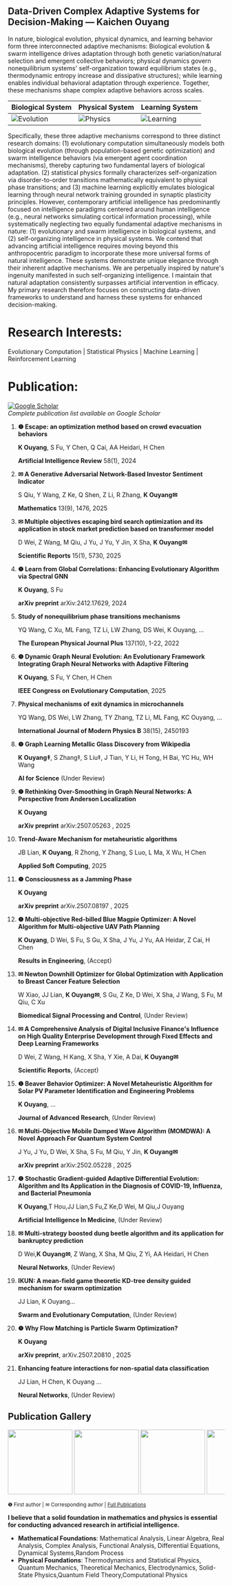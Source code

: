## Data-Driven Complex Adaptive Systems for Decision-Making — Kaichen Ouyang

In nature, biological evolution, physical dynamics, and learning behavior form three interconnected adaptive mechanisms: Biological evolution & swarm intelligence drives adaptation through both genetic variation/natural selection and emergent collective behaviors; physical dynamics govern nonequilibrium systems' self-organization toward equilibrium states (e.g., thermodynamic entropy increase and dissipative structures); while learning enables individual behavioral adaptation through experience. Together, these mechanisms shape complex adaptive behaviors across scales.

| Biological System | Physical System | Learning System |
|-----------|---------|----------|
| ![Evolution](https://github.com/user-attachments/assets/cf8114fc-b939-43f9-a3c8-c1042b3c5843) | ![Physics](https://github.com/user-attachments/assets/c1b6f206-1bad-4a5f-b927-ee69c29a3e41) | ![Learning](https://github.com/user-attachments/assets/66ac966a-cfd4-4b86-a0e1-dd90544e3a30) |

Specifically, these three adaptive mechanisms correspond to three distinct research domains: (1) evolutionary computation simultaneously models both biological evolution (through population-based genetic optimization) and swarm intelligence behaviors (via emergent agent coordination mechanisms), thereby capturing two fundamental layers of biological adaptation. (2) statistical physics formally characterizes self-organization via disorder-to-order transitions mathematically equivalent to physical phase transitions; and (3) machine learning explicitly emulates biological learning through neural network training grounded in synaptic plasticity principles. However, contemporary artificial intelligence has predominantly focused on intelligence paradigms centered around human intelligence (e.g., neural networks simulating cortical information processing), while systematically neglecting two equally fundamental adaptive mechanisms in nature: (1) evolutionary and swarm intelligence in biological systems, and (2) self-organizing intelligence in physical systems. We contend that advancing artificial intelligence requires moving beyond this anthropocentric paradigm to incorporate these more universal forms of natural intelligence. These systems demonstrate unique elegance through their inherent adaptive mechanisms. We are perpetually inspired by nature's ingenuity manifested in such self-organizing intelligence. I maintain that natural adaptation consistently surpasses artificial intervention in efficacy. My primary research therefore focuses on constructing data-driven frameworks to understand and harness these systems for enhanced decision-making.

# Research Interests: 
Evolutionary Computation | Statistical Physics | Machine Learning | Reinforcement Learning

# Publication:

[![Google Scholar](https://img.shields.io/badge/Google_Scholar-Profile-blue?style=flat&logo=google-scholar)](https://scholar.google.com/citations?user=mbXU6jIAAAAJ&hl=en)  
*Complete publication list available on Google Scholar*

1.  **❶ Escape: an optimization method based on crowd evacuation behaviors**
 
    **K Ouyang**, S Fu, Y Chen, Q Cai, AA Heidari, H Chen
    
    **Artificial Intelligence Review** 58(1), 2024  

2.  **✉ A Generative Adversarial Network-Based Investor Sentiment Indicator**
 
    S Qiu, Y Wang, Z Ke, Q Shen, Z Li, R Zhang, **K Ouyang✉**
    
    **Mathematics** 13(9), 1476, 2025  

3.  **✉ Multiple objectives escaping bird search optimization and its application in stock market prediction based on transformer model**

    D Wei, Z Wang, M Qiu, J Yu, J Yu, Y Jin, X Sha, **K Ouyang✉**
    
    **Scientific Reports** 15(1), 5730, 2025  

4.  **❶ Learn from Global Correlations: Enhancing Evolutionary Algorithm via Spectral GNN**

    **K Ouyang**, S Fu
    
    **arXiv preprint** arXiv:2412.17629, 2024  

5.  **Study of nonequilibrium phase transitions mechanisms**

    YQ Wang, C Xu, ML Fang, TZ Li, LW Zhang, DS Wei, K Ouyang, ...
    
    **The European Physical Journal Plus** 137(10), 1-22, 2022  

6.  **❶ Dynamic Graph Neural Evolution: An Evolutionary Framework Integrating Graph Neural Networks with Adaptive Filtering**
  
    **K Ouyang**, S Fu, Y Chen, H Chen
     
    **IEEE Congress on Evolutionary Computation**, 2025  

7.  **Physical mechanisms of exit dynamics in microchannels**

    YQ Wang, DS Wei, LW Zhang, TY Zhang, TZ Li, ML Fang, KC Ouyang, ...

    **International Journal of Modern Physics B** 38(15), 2450193  

8.  **❶ Graph Learning Metallic Glass Discovery from Wikipedia**
 
    **K Ouyang‡**, S Zhang‡, S Liu‡, J Tian, Y Li, H Tong, H Bai, YC Hu, WH Wang
     
    **AI for Science** (Under Review)
    
9.  **❶ Rethinking Over-Smoothing in Graph Neural Networks: A Perspective from Anderson Localization**

    **K Ouyang**
     
    **arXiv preprint** arXiv:2507.05263 , 2025

10. **Trend-Aware Mechanism for metaheuristic algorithms**
 
    JB Lian, **K Ouyang**, R Zhong, Y Zhang, S Luo, L Ma, X Wu, H Chen
    
    **Applied Soft Computing**, 2025

11. **❶ Consciousness as a Jamming Phase**

    **K Ouyang**
    
    **arXiv preprint** arXiv.2507.08197 , 2025

12. **❶ Multi-objective Red-billed Blue Magpie Optimizer: A Novel Algorithm for Multi-objective UAV Path Planning**

    **K Ouyang**, D Wei, S Fu, S Gu, X Sha, J Yu, J Yu, AA Heidar, Z Cai, H Chen

    **Results in Engineering**, (Accept)

13. **✉ Newton Downhill Optimizer for Global Optimization with Application to Breast Cancer Feature Selection**
 
    W Xiao, JJ Lian, **K Ouyang✉**, S Gu, Z Ke, D Wei, X Sha, J Wang, S Fu, M Qiu, C Xu

    **Biomedical Signal Processing and Control**, (Under Review)

14. **✉ A Comprehensive Analysis of Digital Inclusive Finance's Influence on High Quality Enterprise Development through Fixed Effects and Deep Learning Frameworks**

    D Wei, Z Wang, H Kang, X Sha, Y Xie, A Dai, **K Ouyang✉**

    **Scientific Reports**, (Accept)

15. **❶ Beaver Behavior Optimizer: A Novel Metaheuristic Algorithm for Solar PV Parameter Identification and Engineering Problems**

    **K Ouyang**, ...

    **Journal of Advanced Research**, (Under Review)

16. **✉ Multi-Objective Mobile Damped Wave Algorithm (MOMDWA): A Novel Approach For Quantum System Control**

    J Yu, J Yu, D Wei, X Sha, S Fu, M Qiu, Y Jin, **K Ouyang✉**

    **arXiv preprint** arXiv:2502.05228 , 2025

17. **❶ Stochastic Gradient-guided Adaptive Differential Evolution: Algorithm and Its Application in the Diagnosis of COVID-19, Influenza, and Bacterial Pneumonia**

    **K Ouyang**,T Hou,JJ Lian,S Fu,Z Ke,D Wei, M Qiu,J Ouyang

    **Artificial Intelligence In Medicine**, (Under Review)

18. **✉ Multi-strategy boosted dung beetle algorithm and its application for bankruptcy prediction**

     D Wei,**K Ouyang✉**, Z Wang, X Sha, M Qiu, Z Yi, AA Heidari, H Chen

     **Neural Networks**, (Under Review)

19. **IKUN: A mean-field game theoretic KD-tree density guided mechanism for swarm optimization**

    JJ Lian, K Ouyang...

    **Swarm and Evolutionary Computation**, (Under Review)

20. **❶ Why Flow Matching is Particle Swarm Optimization?**

     **K Ouyang** 

     **arXiv preprint**, arXiv.2507.20810 , 2025

21. **Enhancing feature interactions for non-spatial data classification**

    JJ Lian, H Chen, K Ouyang ...

    **Neural Networks**, (Under Review)

 
## Publication Gallery
<div style="overflow-x: auto; white-space: nowrap;">
  <img src="https://github.com/user-attachments/assets/fed7b6c1-7806-471b-a591-863fa509f867" height="150" style="display: inline-block;">
  <img src="https://github.com/user-attachments/assets/bee2d407-d06e-4ad3-b38a-77ee1c5ad230" height="150" style="display: inline-block;">
  <img src="https://github.com/user-attachments/assets/e8af1c48-fc8a-47c5-8a80-917906c88dce" height="150" style="display: inline-block;">
  <img src="https://github.com/user-attachments/assets/88ef3402-cc5a-423b-928a-fe24f915fa43" height="150" style="display: inline-block;">
  <img src="https://github.com/user-attachments/assets/aacc46e4-b6ba-4c67-9dda-45c74ed895e5" height="150" style="display: inline-block;">
  <img src="https://github.com/user-attachments/assets/791127fe-84c6-4935-8e63-4f3bc4eb76c3" height="150" style="display: inline-block;">
  <img src="https://github.com/user-attachments/assets/14f71135-bc34-4d5e-8640-7a80938634b0" height="150" style="display: inline-block;">
  <img src="https://github.com/user-attachments/assets/cbce6541-e06c-4435-8549-3e03ade74ddf" height="150" style="display: inline-block;">
  <img src="https://github.com/user-attachments/assets/13cf97f6-516d-486b-b104-42d8e4f0f049" height="150" style="display: inline-block;">
  <img src="https://github.com/user-attachments/assets/e9269a3f-9f15-48cb-a68b-020ad4b94223" height="150" style="display: inline-block;">
  <img src="https://github.com/user-attachments/assets/80a07dc0-fc68-4338-8960-2216113894f7" height="150" style="display: inline-block;">
  <img src="https://github.com/user-attachments/assets/2c1709a2-0379-4817-9188-a1996a3bc3e9" height="150" style="display: inline-block;">
  <img src="https://github.com/user-attachments/assets/b07cd49c-4374-41cd-85ce-63b880ef0f4a" height="150" style="display: inline-block;">
  <img src="https://github.com/user-attachments/assets/99ba3ef1-d28a-4b56-acdb-4dc16bb24d00" height="150" style="display: inline-block;">
</div>

<sub>❶ First author | ✉ Corresponding author | [Full Publications](https://scholar.google.com/citations?user=mbXU6jIAAAAJ&hl=en)</sub>

**I believe that a solid foundation in mathematics and physics is essential for conducting advanced research in artificial intelligence.**

- **Mathematical Foundations**: Mathematical Analysis, Linear Algebra, Real Analysis, Complex Analysis, Functional Analysis, Differential Equations, Dynamical Systems,Random Process  
- **Physical Foundations**: Thermodynamics and Statistical Physics, Quantum Mechanics, Theoretical Mechanics, Electrodynamics, Solid-State Physics,Quantum Field Theory,Computational Physics
